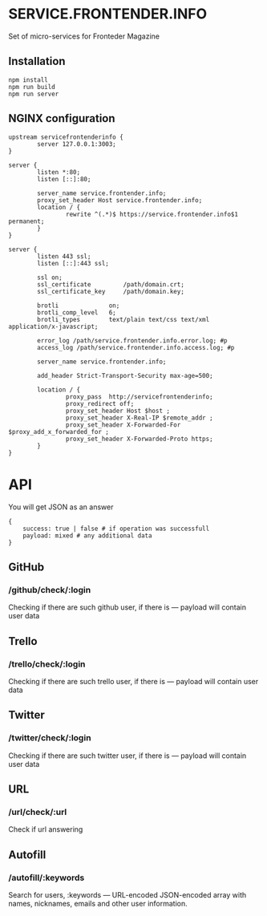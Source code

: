# SERVICE.FRONTENDER.INFO

Set of micro-services for Fronteder Magazine

## Installation

    npm install
    npm run build
    npm run server

## NGINX configuration

    upstream servicefrontenderinfo {
            server 127.0.0.1:3003;
    }

    server {
            listen *:80;
            listen [::]:80;

            server_name service.frontender.info;
            proxy_set_header Host service.frontender.info;
            location / {
                    rewrite ^(.*)$ https://service.frontender.info$1 permanent;
            }
    }

    server {
            listen 443 ssl;
            listen [::]:443 ssl;

            ssl on;
            ssl_certificate         /path/domain.crt;
            ssl_certificate_key     /path/domain.key;

            brotli              on;
            brotli_comp_level   6;
            brotli_types        text/plain text/css text/xml application/x-javascript;

            error_log /path/service.frontender.info.error.log; #p
            access_log /path/service.frontender.info.access.log; #p

            server_name service.frontender.info;

            add_header Strict-Transport-Security max-age=500;

            location / {
                    proxy_pass  http://servicefrontenderinfo;
                    proxy_redirect off;
                    proxy_set_header Host $host ;
                    proxy_set_header X-Real-IP $remote_addr ;
                    proxy_set_header X-Forwarded-For $proxy_add_x_forwarded_for ;
                    proxy_set_header X-Forwarded-Proto https;
            }
    }

# API

You will get JSON as an answer

    {
        success: true | false # if operation was successfull
        payload: mixed # any additional data
    }

## GitHub

### /github/check/:login

Checking if there are such github user, if there is — payload will contain user data

## Trello

### /trello/check/:login

Checking if there are such trello user, if there is — payload will contain user data

## Twitter

### /twitter/check/:login

Checking if there are such twitter user, if there is — payload will contain user data

## URL

### /url/check/:url

Check if url answering

## Autofill

### /autofill/:keywords

Search for users, :keywords — URL-encoded JSON-encoded array with names, nicknames, emails and other user information.